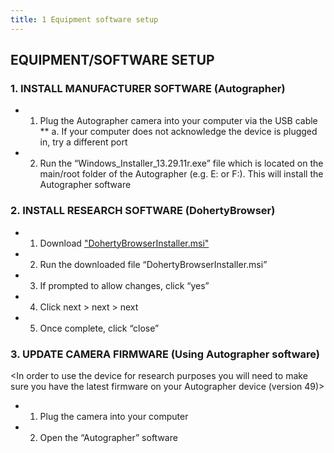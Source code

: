 ```yaml
---
title: 1 Equipment software setup
---
```

## EQUIPMENT/SOFTWARE SETUP
<do once for all devices before using them>

### 1. INSTALL MANUFACTURER SOFTWARE (Autographer)
* 1.  Plug the Autographer camera into your computer via the USB cable
** a. If your computer does not acknowledge the device is plugged in, try a different port
* 2.  Run the “Windows_Installer_13.29.11r.exe” file which is located on the main/root folder of the Autographer (e.g. E: or F:). This will install the Autographer software

### 2. INSTALL RESEARCH SOFTWARE (DohertyBrowser)
* 1.  Download ["DohertyBrowserInstaller.msi"](https://sensecambrowser.codeplex.com/downloads/get/851027)
* 2.  Run the downloaded file “DohertyBrowserInstaller.msi”
* 3.  If prompted to allow changes, click “yes”
* 4.  Click next > next > next
* 5.  Once complete, click “close”

### 3. UPDATE CAMERA FIRMWARE (Using Autographer software)
<In order to use the device for research purposes you will need to make sure you have the latest firmware on your Autographer device (version 49)>
* 1. Plug the camera into your computer
* 2. Open the “Autographer” software
* 3. To find out what firmware version your device is currently using, go to Settings while your Autographer is connected to a computer, and navigate to the “Autographer” subheading to verify the firmware version. If the firmware version is 49, you can ignore the remaining steps (4-8).

If the firmware version is earlier than 49, do the following:
* 4. On the left hand menu, if updates are available for your device, you’ll see an Update button appear beneath the Import button. Click this to start the installation, and then click ‘Update Now’ on the pop up screen
* 5. Once the screen says ‘Updates successful#’ you then need to disconnect your device.
* 6. After plugging out the device the menu should then say “Updating”
* 7. Once finished updating (2-5 minutes), plug the camera back in to verify the firmware update
* 8. If you have any problems following steps a-d, this link explains the process in more detail: http://support.autographer.com/updating-your-autographer/ ... or this document https://sensecambrowser.codeplex.com/downloads/get/846533

### 4. SETUP RESEARCH FIRMWARE ON CAMERA (Using Autographer software)
<for ethics compatibility and to avoid device sleeping>
* 1. Plug the Autographer camera into your computer via the USB cable
** a. If your computer does not acknowledge the device is plugged in, try a different port
* 2.  Download ["menu.config"](https://sensecambrowser.codeplex.com/downloads/get/846532)
* 3.  Save or copy the downloaded “menu.config” file (My Computer > Downloads) to the main/root folder on the Autographer (e.g. E: or F:) (i.e. the location of “Windows_Installer_13.29.11r.exe” mentioned above)
* 4. Copy the “Windows_Installer_13.29.11r.exe” and the “OSX_Installer_13.29.11r.dmg” files to some safe location where you store your research study protocol files. Then delete these files from the Autographer camera. *This means that research participants then cannot install this software on their PC/laptop.*

It is not recommended to change the menu.config firmware options. However, if you wish to do so, [here is documentation on the menu.config options.](https://sensecambrowser.codeplex.com/downloads/get/846533)

### 5. INSTALL DATABASE BROWSER SOFTWARE (Using DB Browser for SQLite software)
* 1. Navigate to the [DB Browser for SQLite GitHub](https://github.com/sqlitebrowser/sqlitebrowser/releases)
* 2. Scroll down to "Windows binaries" on the page, then select the relevant link to download the file ("sqlitebrowser-3.3.1-win32.exe" at time of writing on 08/10/2014)
* 3. Install this application as normal, like any other application